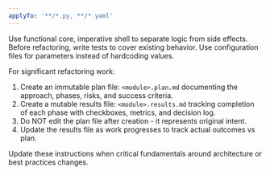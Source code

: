 ```yaml
---
applyTo: '**/*.py, **/*.yaml'
---
```

Use functional core, imperative shell to separate logic from side effects.
Before refactoring, write tests to cover existing behavior.
Use configuration files for parameters instead of hardcoding values.

For significant refactoring work:
1. Create an immutable plan file: `<module>.plan.md` documenting the approach, phases, risks, and success criteria.
2. Create a mutable results file: `<module>.results.md` tracking completion of each phase with checkboxes, metrics, and decision log.
3. Do NOT edit the plan file after creation - it represents original intent.
4. Update the results file as work progresses to track actual outcomes vs plan.

Update these instructions when critical fundamentals around architecture or best practices changes.